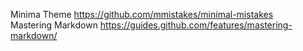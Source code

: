 Minima Theme https://github.com/mmistakes/minimal-mistakes  
Mastering Markdown https://guides.github.com/features/mastering-markdown/
